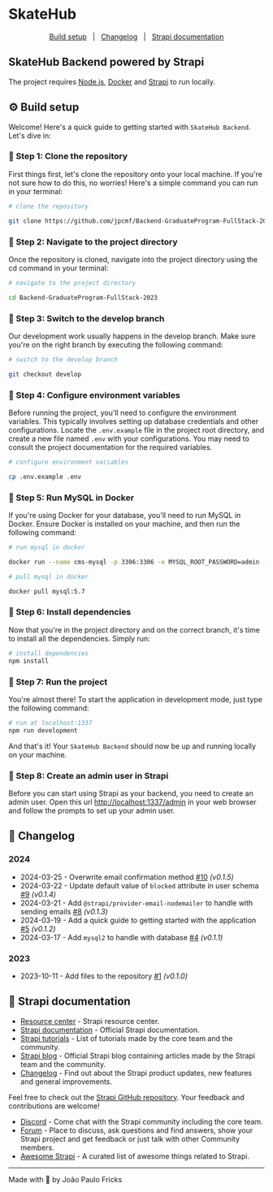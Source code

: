 # SkateHub

<p align="center">
  <a href="#gear-build-setup">Build setup</a>&nbsp;&nbsp;&nbsp;|&nbsp;&nbsp;
  <a href="#memo-changelog">Changelog</a>&nbsp;&nbsp;&nbsp;|&nbsp;&nbsp;
  <a href="#rocket-strapi-documentation">Strapi documentation</a>
</p>

## SkateHub Backend powered by Strapi

The project requires [Node.js](https://nodejs.org), [Docker](https://www.docker.com) and [Strapi](https://strapi.io) to run locally.

## :gear: Build setup

Welcome! Here's a quick guide to getting started with `SkateHub Backend`. Let's dive in:

### 👣 Step 1: Clone the repository

First things first, let's clone the repository onto your local machine. If you're not sure how to do this, no worries! Here's a simple command you can run in your terminal:

```bash
# clone the repository

git clone https://github.com/jpcmf/Backend-GraduateProgram-FullStack-2023.git
```

### 👣 Step 2: Navigate to the project directory

Once the repository is cloned, navigate into the project directory using the cd command in your terminal:

```bash
# navigate to the project directory

cd Backend-GraduateProgram-FullStack-2023
```

### 👣 Step 3: Switch to the develop branch

Our development work usually happens in the develop branch. Make sure you're on the right branch by executing the following command:

```bash
# switch to the develop branch

git checkout develop
```

### 👣 Step 4: Configure environment variables

Before running the project, you'll need to configure the environment variables. This typically involves setting up database credentials and other configurations. Locate the `.env.example` file in the project root directory, and create a new file named `.env` with your configurations. You may need to consult the project documentation for the required variables.

```bash
# configure environment variables

cp .env.example .env
```

### 👣 Step 5: Run MySQL in Docker

If you're using Docker for your database, you'll need to run MySQL in Docker. Ensure Docker is installed on your machine, and then run the following command:

```bash
# run mysql in docker

docker run --name cms-mysql -p 3306:3306 -e MYSQL_ROOT_PASSWORD=admin -d mysql
```

```bash
# pull mysql in docker

docker pull mysql:5.7
```

### 👣 Step 6: Install dependencies

Now that you're in the project directory and on the correct branch, it's time to install all the dependencies. Simply run:

```bash
# install dependencies
npm install
```

### 👣 Step 7: Run the project

You're almost there! To start the application in development mode, just type the following command:

```bash
# run at localhost:1337
npm run development
```

And that's it! Your `SkateHub Backend` should now be up and running locally on your machine.

### 👣 Step 8: Create an admin user in Strapi

Before you can start using Strapi as your backend, you need to create an admin user. Open this url [http://localhost:1337/admin](http://localhost:1337/admin) in your web browser and follow the prompts to set up your admin user.

## :memo: Changelog

### 2024

- 2024-03-25 - Overwrite email confirmation method [#10](https://github.com/jpcmf/Backend-GraduateProgram-FullStack-2023/pull/10) _(v0.1.5)_
- 2024-03-22 - Update default value of `blocked` attribute in user schema [#9](https://github.com/jpcmf/Backend-GraduateProgram-FullStack-2023/pull/9) _(v0.1.4)_
- 2024-03-21 - Add `@strapi/provider-email-nodemailer` to handle with sending emails [#8](https://github.com/jpcmf/Backend-GraduateProgram-FullStack-2023/pull/8) _(v0.1.3)_
- 2024-03-19 - Add a quick guide to getting started with the application [#5](https://github.com/jpcmf/Backend-GraduateProgram-FullStack-2023/pull/5) _(v0.1.2)_
- 2024-03-17 - Add `mysql2` to handle with database [#4](https://github.com/jpcmf/Backend-GraduateProgram-FullStack-2023/pull/4) _(v0.1.1)_

### 2023

- 2023-10-11 - Add files to the repository [#1](https://github.com/jpcmf/Backend-GraduateProgram-FullStack-2023/pull/1) _(v0.1.0)_

## :rocket: Strapi documentation

- [Resource center](https://strapi.io/resource-center) - Strapi resource center.
- [Strapi documentation](https://docs.strapi.io) - Official Strapi documentation.
- [Strapi tutorials](https://strapi.io/tutorials) - List of tutorials made by the core team and the community.
- [Strapi blog](https://strapi.io/blog) - Official Strapi blog containing articles made by the Strapi team and the community.
- [Changelog](https://strapi.io/changelog) - Find out about the Strapi product updates, new features and general improvements.

Feel free to check out the [Strapi GitHub repository](https://github.com/strapi/strapi). Your feedback and contributions are welcome!

- [Discord](https://discord.strapi.io) - Come chat with the Strapi community including the core team.
- [Forum](https://forum.strapi.io/) - Place to discuss, ask questions and find answers, show your Strapi project and get feedback or just talk with other Community members.
- [Awesome Strapi](https://github.com/strapi/awesome-strapi) - A curated list of awesome things related to Strapi.

---

Made with 💙 by João Paulo Fricks
